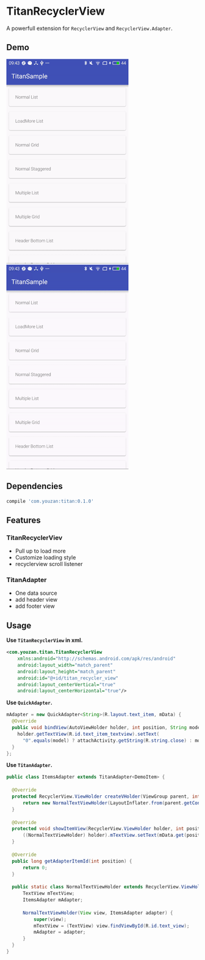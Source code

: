 TitanRecyclerView
===

A powerfull extension for `RecyclerView` and `RecyclerView.Adapter`.

Demo
---

![](art/demo1.gif) ![](art/demo2.gif)

Dependencies
---

```groovy
compile 'com.youzan:titan:0.1.0'
```

Features
---

### TitanRecyclerViev
* Pull up to load more
* Customize loading style
* recyclerview scroll listener

### TitanAdapter

* One data source
* add header view 
* add footer view

## Usage

**Use `TitanRecyclerView` in xml.**

```xml
<com.youzan.titan.TitanRecyclerView
    xmlns:android="http://schemas.android.com/apk/res/android"
    android:layout_width="match_parent"
    android:layout_height="match_parent"
    android:id="@+id/titan_recycler_view"
    android:layout_centerVertical="true"
    android:layout_centerHorizontal="true"/>
```

**Use `QuickAdapter`.**

```java
mAdapter = new QuickAdapter<String>(R.layout.text_item, mData) {
  @Override
  public void bindView(AutoViewHolder holder, int position, String model) {
    holder.getTextView(R.id.text_item_textview).setText( 
      "0".equals(model) ? attachActivity.getString(R.string.close) : model + attachActivity.getString(R.string.people));
  }
};

```

**Use `TitanAdapter`.**

```java
public class ItemsAdapter extends TitanAdapter<DemoItem> {
  
  @Override
  protected RecyclerView.ViewHolder createVHolder(ViewGroup parent, int viewType) {
      return new NormalTextViewHolder(LayoutInflater.from(parent.getContext()).inflate(R.layout.item_text, parent, false), this);
  }
  
  @Override
  protected void showItemView(RecyclerView.ViewHolder holder, int position) {
      ((NormalTextViewHolder) holder).mTextView.setText(mData.get(position).title);
  }
  
  @Override
  public long getAdapterItemId(int position) {
      return 0;
  }
  
  public static class NormalTextViewHolder extends RecyclerView.ViewHolder {
      TextView mTextView;
      ItemsAdapter mAdapter;
  
      NormalTextViewHolder(View view, ItemsAdapter adapter) {
          super(view);
          mTextView = (TextView) view.findViewById(R.id.text_view);
          mAdapter = adapter;
      }
  }
}
```
